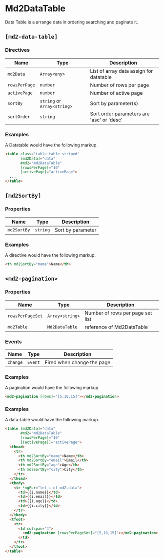 # Md2DataTable
Data Table is a arrange data in ordering searching and paginate it.

## `[md2-data-table]`
### Directives

| Name | Type | Description |
| --- | --- | --- |
| `md2Data` | `Array<any>` | List of array data assign for datatable |
| `rowsPerPage` | `number` | Number of rows per page |
| `activePage` | `number` | Number of active page |
| `sortBy` | `string` or `Array<string>` | Sort by parameter(s) |
| `sortOrder` | `string` | Sort order parameters are 'asc' or 'desc' |

### Examples
A Datatable would have the following markup.
```html
<table class="table table-striped"
       [md2Data]="data"
       #md2="md2DataTable"
       [rowsPerPage]="10"
       [activePage]="activePage">
  ...
</table>
```

## `[md2SortBy]`
### Properties

| Name | Type | Description |
| --- | --- | --- |
| `md2SortBy` | `string` | Sort by parameter |

### Examples
A directive would have the following markup.
```html
<th md2SortBy="name">Name</th>
```

## `<md2-pagination>`
### Properties

| Name | Type | Description |
| --- | --- | --- |
| `rowsPerPageSet` | `Array<string>` | Number of rows per page set list |
| `md2Table` | `Md2DataTable` | reference of Md2DataTable |

### Events

| Name | Type | Description |
| --- | --- | --- |
| `change` | `Event` | Fired when change the page |

### Examples
A pagination would have the following markup.
```html
<md2-pagination [rows]="[5,10,15]"></md2-pagination>
```

### Examples
A data-table would have the following markup.
```html
<table [md2Data]="data"
       #md2="md2DataTable"
       [rowsPerPage]="10"
       [(activePage)]="activePage">
  <thead>
    <tr>
      <th md2SortBy="name">Name</th>
      <th md2SortBy="email">Email</th>
      <th md2SortBy="age">Age</th>
      <th md2SortBy="city">City</th>
    </tr>
  </thead>
  <tbody>
    <tr *ngFor="let i of md2.data">
      <td>{{i.name}}</td>
      <td>{{i.email}}</td>
      <td>{{i.age}}</td>
      <td>{{i.city}}</td>
    </tr>
  </tbody>
  <tfoot>
    <tr>
      <td colspan="4">
        <md2-pagination [rowsPerPageSet]="[5,10,15]"></md2-pagination>
      </td>
    </tr>
  </tfoot>
</table>
```